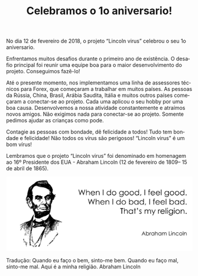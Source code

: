 ﻿---
layout: post

title: Celebramos o 1o aniversario!
meta: “Lincoln virus” é um bom vírus!
cover_img: 2018.02.12/1_year.svg
cover_fit: contain

category: news

lang: pt
ref: lincoln_virus_news_7
---

No dia 12 de fevereiro de 2018, o projeto “Lincoln virus” celebrou o seu 1o aniversario.

Enfrentamos muitos desafios durante o primeiro ano de existência.
O desafio principal foi reunir uma equipe boa para o maior desenvolvimento do projeto.
Conseguimos fazê-lo!

Até o presente momento, nos implementamos uma linha de assessores técnicos para Forex, que começaram a trabalhar em muitos países.
As pessoas da Rússia, China, Brasil, Arábia Saudita, Itália e muitos outros países começaram a conectar-se ao projeto.
Cada uma aplicou o seu hobby por uma boa causa.
Desenvolvemos a nossa atividade constantemente e atraímos novos amigos.
Não exigimos nada para conectar-se ao projeto.
Somente pedimos ajudar as crianças como pode.

Contagie as pessoas com bondade, dê felicidade a todos!
Tudo tem bondade e felicidade!
Não todos os vírus são perigosos!
“Lincoln virus” é um bom vírus!

Lembramos que o projeto “Lincoln virus” foi denominado em homenagem ao 16º Presidente dos EUA - Abraham Lincoln (12 de fevereiro de 1809– 15 de abril de 1865).

<a data-fancybox="gallery" href="/img/news/2018.02.12/Lincoln.svg"><img src="/img/news/2018.02.12/Lincoln.svg" alt=""></a>

Tradução:
Quando eu faço o bem, sinto-me bem. 
Quando eu faço mal, sinto-me mal. 
Aqui é a minha religião.
Abraham Lincoln